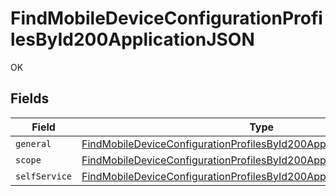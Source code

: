 # FindMobileDeviceConfigurationProfilesById200ApplicationJSON

OK


## Fields

| Field                                                                                                                                                                       | Type                                                                                                                                                                        | Required                                                                                                                                                                    | Description                                                                                                                                                                 |
| --------------------------------------------------------------------------------------------------------------------------------------------------------------------------- | --------------------------------------------------------------------------------------------------------------------------------------------------------------------------- | --------------------------------------------------------------------------------------------------------------------------------------------------------------------------- | --------------------------------------------------------------------------------------------------------------------------------------------------------------------------- |
| `general`                                                                                                                                                                   | [FindMobileDeviceConfigurationProfilesById200ApplicationJSONGeneral](../../models/operations/findmobiledeviceconfigurationprofilesbyid200applicationjsongeneral.md)         | :heavy_minus_sign:                                                                                                                                                          | N/A                                                                                                                                                                         |
| `scope`                                                                                                                                                                     | [FindMobileDeviceConfigurationProfilesById200ApplicationJSONScope](../../models/operations/findmobiledeviceconfigurationprofilesbyid200applicationjsonscope.md)             | :heavy_minus_sign:                                                                                                                                                          | N/A                                                                                                                                                                         |
| `selfService`                                                                                                                                                               | [FindMobileDeviceConfigurationProfilesById200ApplicationJSONSelfService](../../models/operations/findmobiledeviceconfigurationprofilesbyid200applicationjsonselfservice.md) | :heavy_minus_sign:                                                                                                                                                          | N/A                                                                                                                                                                         |